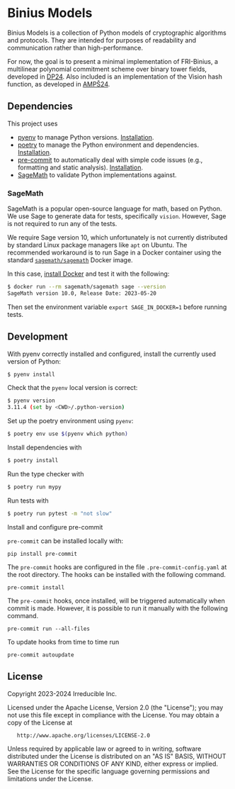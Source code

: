 # Binius Models

Binius Models is a collection of Python models of cryptographic algorithms and protocols. They are intended for purposes of readability and communication rather than high-performance.

For now, the goal is to present a minimal implementation of FRI-Binius, a multilinear polynomial commitment scheme over binary tower fields, developed in [DP24](https://eprint.iacr.org/2024/504.pdf). Also included is an implementation of the Vision hash function, as developed in [AMPŠ24](https://eprint.iacr.org/2024/633).

## Dependencies

This project uses

- [pyenv](https://github.com/pyenv/pyenv) to manage Python versions. [Installation](https://github.com/pyenv/pyenv#installation).
- [poetry](https://python-poetry.org/) to manage the Python environment and dependencies. [Installation](https://python-poetry.org/docs/#installation).
- [pre-commit](https://pre-commit.com/) to automatically deal with simple code issues (e.g., formatting and static analysis). [Installation](https://pre-commit.com/#install).
- [SageMath](https://www.sagemath.org/) to validate Python implementations against.

### SageMath

SageMath is a popular open-source language for math, based on Python.
We use Sage to generate data for tests, specifically `vision`. However, Sage is not required to run any of the tests.

We require Sage version 10, which unfortunately is not currently distributed by standard Linux package managers like `apt` on Ubuntu.
The recommended workaround is to run Sage in a Docker container using the standard [`sagemath/sagemath`](https://hub.docker.com/r/sagemath/sagemath) Docker image.

In this case, [install Docker](https://docs.docker.com/engine/install/) and test it with the following:

```bash
$ docker run --rm sagemath/sagemath sage --version
SageMath version 10.0, Release Date: 2023-05-20
```

Then set the environment variable `export SAGE_IN_DOCKER=1` before running tests.

## Development

With pyenv correctly installed and configured, install the currently used version of Python:

```bash
$ pyenv install
```

Check that the `pyenv` local version is correct:

```bash
$ pyenv version
3.11.4 (set by <CWD>/.python-version)
```

Set up the poetry environment using `pyenv`:

```bash
$ poetry env use $(pyenv which python)
```

Install dependencies with

```bash
$ poetry install
```

Run the type checker with

```bash
$ poetry run mypy
```

Run tests with

```bash
$ poetry run pytest -m "not slow"
```

Install and configure pre-commit

`pre-commit` can be installed locally with:
```
pip install pre-commit
```

The `pre-commit` hooks are configured in the file `.pre-commit-config.yaml` at the root directory. The hooks can be installed with the following command.

```
pre-commit install
```

The `pre-commit` hooks, once installed, will be triggered automatically when commit is made. However, it is possible to run it manually with the following command.
```
pre-commit run --all-files
```

To update hooks from time to time run
```
pre-commit autoupdate
```

## License

   Copyright 2023-2024 Irreducible Inc.

   Licensed under the Apache License, Version 2.0 (the "License");
   you may not use this file except in compliance with the License.
   You may obtain a copy of the License at

       http://www.apache.org/licenses/LICENSE-2.0

   Unless required by applicable law or agreed to in writing, software
   distributed under the License is distributed on an "AS IS" BASIS,
   WITHOUT WARRANTIES OR CONDITIONS OF ANY KIND, either express or implied.
   See the License for the specific language governing permissions and
   limitations under the License.
